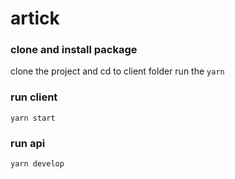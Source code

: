 # artick

### clone and install package
clone the project and cd to client folder run the ```yarn``` 


### run client 
```yarn start```
             
### run api
```yarn develop```
